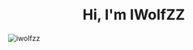 <h1 align="center">Hi, I'm IWolfZZ</h1>

<p>&nbsp;<img align="center" src="https://github-readme-stats.vercel.app/api?username=iwolfzz&show_icons=true&locale=en" alt="iwolfzz" /></p>

